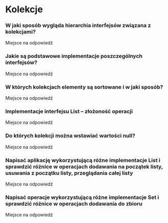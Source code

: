 # Kolekcje

### W jaki sposób wygląda hierarchia interfejsów związana z kolekcjami?

Miejsce na odpowiedź

### Jakie są podstawowe implementacje poszczególnych interfejsów?

Miejsce na odpowiedź

### W których kolekcjach elementy są sortowane i w jaki sposób?

Miejsce na odpowiedź

### Implementacje interfejsu List – złożoność operacji

Miejsce na odpowiedź

### Do których kolekcji można wstawiać wartości null?

Miejsce na odpowiedź

### Napisać aplikację wykorzystującą różne implementacje List i sprawdzić różnice w operacjach dodawania na początek listy, usuwania z początku listy, przeglądania całej listy

Miejsce na odpowiedź

### Napisać operacje wykorzystującą różne implementacje Set i sprawdzić różnice w operacjach dodawania do zbioru

Miejsce na odpowiedź
